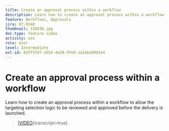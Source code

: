 ```yaml
---
title: Create an approval process within a workflow
description: Learn how to create an approval process within a workflow to allow the targeting selection logic to be reviewed and approved before the delivery is launched.
feature: Workflows, Approvals
jira: KT-9340
thumbnail: 338830.jpg
doc-type: feature video
activity: use
role: User
level: Intermediate
exl-id: 025f5f47-a554-4e28-97e0-1a3abdd9d2e4
---
```

# Create an approval process within a workflow

Learn how to create an approval process within a workflow to allow the targeting selection logic to be reviewed and approved before the delivery is launched.

>[!VIDEO](https://video.tv.adobe.com/v/338830?quality=12&learn=on){transcript=true}
